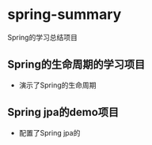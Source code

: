 # spring-summary
Spring的学习总结项目

## Spring的生命周期的学习项目
* 演示了Spring的生命周期

## Spring jpa的demo项目
* 配置了Spring jpa的
